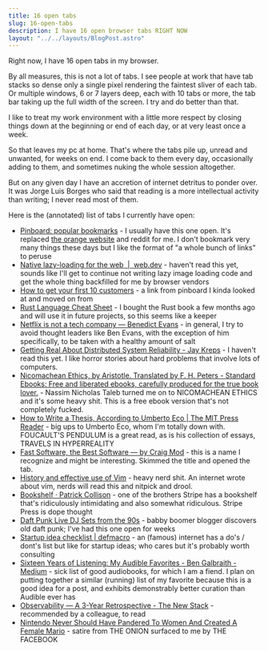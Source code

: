 ```yaml
---
title: 16 open tabs
slug: 16-open-tabs
description: I have 16 open browser tabs RIGHT NOW
layout: "../../layouts/BlogPost.astro"
---
```


Right now, I have 16 open tabs in my browser.

By all measures, this is not a lot of tabs. I see people at work that have tab stacks so dense only a single pixel rendering the faintest sliver of each tab. Or multiple windows, 6 or 7 layers deep, each with 10 tabs or more, the tab bar taking up the full width of the screen. I try and do better than that. 

I like to treat my work environment with a little more respect by closing things down at the beginning or end of each day, or at very least once a week.

So that leaves my pc at home. That's where the tabs pile up, unread and unwanted, for weeks on end. I come back to them every day, occasionally adding to them, and sometimes nuking the whole session altogether.

But on any given day I have an accretion of internet detritus to ponder over. It was Jorge Luis Borges who said that reading is a more intellectual activity than writing; I never read most of them.

Here is the (annotated) list of tabs I currently have open:

* [Pinboard: popular bookmarks](https://pinboard.in/popular/) - I usually have this one open. It's replaced [the orange website](http://n-gate.com/hackernews/) and reddit for me. I don't bookmark very many things these days but I like the format of "a whole bunch of links" to peruse
* [Native lazy-loading for the web  |  web.dev](https://web.dev/native-lazy-loading) - haven't read this yet, sounds like I'll get to continue not writing lazy image loading code and get the whole thing backfilled for me by browser vendors
* [How to get your first 10 customers](http://danshipper.com/nothing-happens-until-the-sale-is-made) - a link from pinboard I kinda looked at and moved on from
* [Rust Language Cheat Sheet](https://cheats.rs/) - I bought the Rust book a few months ago and will use it in future projects, so this seems like a keeper
* [Netflix is not a tech company — Benedict Evans](https://www.ben-evans.com/benedictevans/2019/7/31/Netflix) - in general, I try to avoid thought leaders like Ben Evans, with the exception of him specifically, to be taken with a healthy amount of salt
* [Getting Real About Distributed System Reliability - Jay Kreps](https://blog.empathybox.com/post/19574936361/getting-real-about-distributed-system-reliability) - I haven't read this yet. I like horror stories about hard problems that involve lots of computers.
* [Nicomachean Ethics, by Aristotle. Translated by F. H. Peters - Standard Ebooks: Free and liberated ebooks, carefully produced for the true book lover.](https://standardebooks.org/ebooks/aristotle/nicomachean-ethics/f-h-peters) - Nassim Nicholas Taleb turned me on to NICOMACHEAN ETHICS and it's some heavy shit. This is a free ebook version that's not completely fucked.
* [How to Write a Thesis, According to Umberto Eco | The MIT Press Reader](https://thereader.mitpress.mit.edu/umberto-eco-how-to-write-a-thesis/) - big ups to Umberto Eco, whom I'm totally down with. FOUCAULT'S PENDULUM is a great read, as is his collection of essays, TRAVELS IN HYPERREALITY
* [Fast Software, the Best Software — by Craig Mod](https://craigmod.com/essays/fast_software/) - this is a name I recognize and might be interesting. Skimmed the title and opened the tab.
* [History and effective use of Vim](https://begriffs.com/posts/2019-07-19-history-use-vim.html) - heavy nerd shit. An internet wrote about vim, nerds will read this and nitpick and drool.
* [Bookshelf · Patrick Collison](https://patrickcollison.com/bookshelf) - one of the brothers Stripe has a bookshelf that's ridiculously intimidating and also somewhat ridiculous. Stripe Press is dope thought
* [Daft Punk Live DJ Sets from the 90s](https://kottke.org/19/06/daft-punk-live-dj-sets-from-the-90s) - babby boomer blogger discovers old daft punk; I've had this one open for weeks
* [Startup idea checklist | defmacro](https://www.defmacro.org/2019/03/26/startup-checklist.html) - an (famous) internet has a do's / dont's list but like for startup ideas; who cares but it's probably worth consulting
* [Sixteen Years of Listening: My Audible Favorites - Ben Galbraith - Medium](https://medium.com/@bgalbs/sixteen-years-of-listening-my-audible-favorites-dc7386737cc5) - sick list of good audiobooks, for which I am a fiend. I plan on putting together a similar (running) list of my favorite because this is a good idea for a post, and exhibits demonstrably better curation than Audible ever has
* [Observability — A 3-Year Retrospective - The New Stack](https://thenewstack.io/observability-a-3-year-retrospective/) - recommended by a colleague, to read
* [Nintendo Never Should Have Pandered To Women And Created A Female Mario](https://ogn.theonion.com/nintendo-never-should-have-pandered-to-women-and-create-1837027540) - satire from THE ONION surfaced to me by THE FACEBOOK